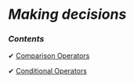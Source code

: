 _Making decisions_
==

### _Contents_

✔ [Comparison Operators](https://github.com/priyaskumar/Python3-Tutorial/tree/main/02.%20Making%20decisions/1.%20Comparison%20Operators#comparison-operators)

✔ [Conditional Operators](https://github.com/priyaskumar/Python3-Tutorial/tree/main/02.%20Making%20decisions/2.%20Conditional%20Statements#conditional-statements)
